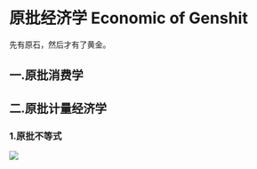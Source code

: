 # 原批经济学 Economic of Genshit

先有原石，然后才有了黄金。

## 一.原批消费学

## 二.原批计量经济学

### 1.原批不等式

![](https://github.com/DreamingCats/GenshitJokes/raw/main/原批经济学/.jpg)
